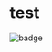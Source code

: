 # test
![badge](https://github.com/<OWNER>/<REPOSITORY>/actions/workflows/<WORKFLOW_FILE>/badge.svg)
